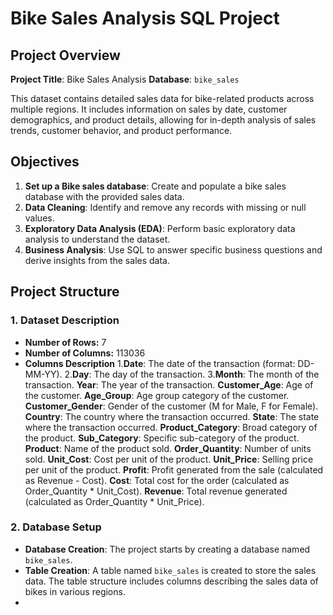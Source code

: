 # Bike Sales Analysis SQL Project
## Project Overview

**Project Title**: Bike Sales Analysis 
**Database**: `bike_sales`

This dataset contains detailed sales data for bike-related products across multiple regions. It includes information on sales by date, customer demographics, and product details, allowing for in-depth analysis of sales trends, customer behavior, and product performance.

## Objectives

1. **Set up a Bike sales database**: Create and populate a bike sales database with the provided sales data.
2. **Data Cleaning**: Identify and remove any records with missing or null values.
3. **Exploratory Data Analysis (EDA)**: Perform basic exploratory data analysis to understand the dataset.
4. **Business Analysis**: Use SQL to answer specific business questions and derive insights from the sales data.

## Project Structure

### 1. Dataset Description
- **Number of Rows:** 7
- **Number of Columns:** 113036
- **Columns Description**
    1.**Date**: The date of the transaction (format: DD-MM-YY).
    2.**Day**: The day of the transaction.
    3.**Month**: The month of the transaction.
    **Year**: The year of the transaction.
    **Customer_Age**: Age of the customer.
    **Age_Group**: Age group category of the customer.
    **Customer_Gender**: Gender of the customer (M for Male, F for Female).
    **Country**: The country where the transaction occurred.
    **State**: The state where the transaction occurred.
    **Product_Category**: Broad category of the product.
    **Sub_Category**: Specific sub-category of the product.
    **Product**: Name of the product sold.
    **Order_Quantity**: Number of units sold.
    **Unit_Cost**: Cost per unit of the product.
    **Unit_Price**: Selling price per unit of the product.
    **Profit**: Profit generated from the sale (calculated as Revenue - Cost).
    **Cost**: Total cost for the order (calculated as Order_Quantity * Unit_Cost).
    **Revenue**: Total revenue generated (calculated as Order_Quantity * Unit_Price).
      
### 2. Database Setup

- **Database Creation**: The project starts by creating a database named `bike_sales`.
- **Table Creation**: A table named `bike_sales` is created to store the sales data. The table structure includes columns describing the sales data of bikes in various regions.
- 
